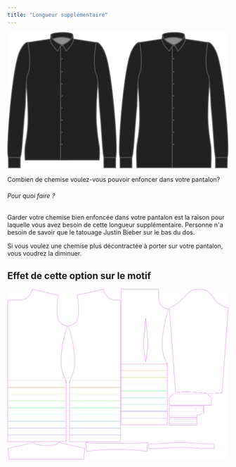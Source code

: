 ```yaml
---
title: "Longueur supplémentaire"
---
```


![Supplément de longueur](lengthbonus.svg)

Combien de chemise voulez-vous pouvoir enfoncer dans votre pantalon?

<Note>

###### Pour quoi faire ?

Garder votre chemise bien enfoncée dans votre pantalon est la raison pour laquelle vous avez besoin de cette longueur supplémentaire.
Personne n'a besoin de savoir que le tatouage Justin Bieber sur le bas du dos.

Si vous voulez une chemise plus décontractée à porter sur votre pantalon, vous voudrez la diminuer.

</Note>

## Effet de cette option sur le motif

![Cette image montre l'effet de cette option en superposant plusieurs variantes qui ont une valeur différente pour cette option](simon_lengthbonus_sample.svg "Effet de cette option sur le modèle")
